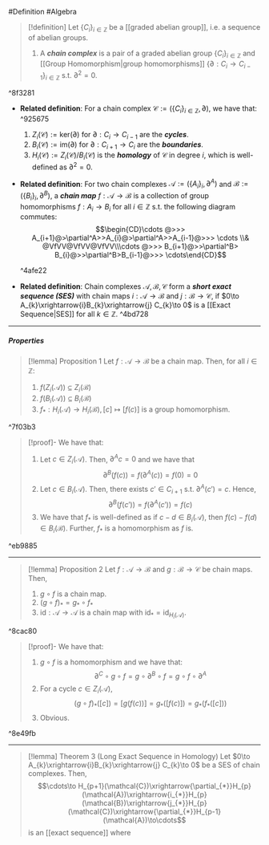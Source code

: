 #Definition #Algebra 

> [!definition]
> Let $\{ C_{i} \}_{i\in \mathbb{Z}}$ be a [[graded abelian group]], i.e. a sequence of abelian groups. 
> 1. A ***chain complex*** is a pair of a graded abelian group $\{ C_{i} \}_{i\in \mathbb{Z}}$ and [[Group Homomorphism|group homomorphisms]] $\{ \partial:C_{i}\to C_{i-1} \}_{i\in \mathbb{Z}}$ s.t. $\partial^{2}=0$. 

^8f3281

- **Related definition**: For a chain complex $\mathcal{C}:=(\{ C_{i} \}_{i\in \mathbb{Z}},\partial)$, we have that: ^925675
	1. $Z_{i}(\mathcal{C}):=\text{ker}(\partial)$ for $\partial:C_{i}\to C_{i-1}$ are the ***cycles***.
	2. $B_{i}(\mathcal{C}):=\text{im}(\partial)$ for $\partial:C_{i+1}\to C_{i}$ are the ***boundaries***.
	3. $H_{i}(\mathcal{C}):=Z_{i}(\mathcal{C}) / B_{i}(\mathcal{C})$ is the ***homology*** of $\mathcal{C}$ in degree $i$, which is well-defined as $\partial^{2}=0$. 
- **Related definition**: For two chain complexes $\mathcal{A}:=(\{ A_{i} \}_{i},\partial^A)$ and $\mathcal{B}:=(\{ B_{i} \}_{i},\partial^B)$, a ***chain map*** $f:\mathcal{A}\to \mathcal{B}$ is a collection of group homomorphisms $f:A_{i}\to B_{i}$ for all $i\in \mathbb{Z}$ s.t. the following diagram commutes:
  $$\begin{CD}\cdots @>>> A_{i+1}@>\partial^A>>A_{i}@>\partial^A>>A_{i-1}@>>> \cdots
  \\& @VfVV@VfVV@VfVV\\\cdots @>>> B_{i+1}@>>\partial^B> B_{i}@>>\partial^B>B_{i-1}@>>> \cdots\end{CD}$$ 
  
  ^4afe22
  
- **Related definition**: Chain complexes $\mathcal{A},\mathcal{B},\mathcal{C}$ form a ***short exact sequence (SES)*** with chain maps $i:\mathcal{A}\to \mathcal{B}$ and $j:\mathcal{B}\to \mathcal{C}$, if $0\to A_{k}\xrightarrow{i}B_{k}\xrightarrow{j} C_{k}\to 0$ is a [[Exact Sequence|SES]] for all $k\in \mathbb{Z}$.
   ^4bd728
---
##### Properties
> [!lemma] Proposition 1
> Let $f:\mathcal{A}\to \mathcal{B}$ be a chain map. Then, for all $i\in \mathbb{Z}$:
> 1. $f(Z_{i}(\mathcal{A}))\subseteq Z_{i}(\mathcal{B})$
> 2. $f(B_{i}(\mathcal{A}))\subseteq B_{i}(\mathcal{B})$
> 3. $f_{*}:H_{i}(\mathcal{A})\to H_{i}(\mathcal{B}),[c]\mapsto[f(c)]$ is a group homomorphism.

^7f03b3

> [!proof]-
> We have that:
> 1. Let $c\in Z_{i}(\mathcal{A})$. Then, $\partial^A c=0$ and we have that $$\partial^B(f(c))=f(\partial^A(c))=f(0)=0$$
> 2. Let $c\in B_{i}(\mathcal{A})$. Then, there exists $c'\in C_{i+1}$ s.t. $\partial^A(c')=c$. Hence, $$\partial^B(f(c'))=f(\partial^A(c'))=f(c)$$
> 3. We have that $f_{*}$ is well-defined as if $c-d\in B_{i}(\mathcal{A})$, then $f(c)-f(d)\in B_{i}(\mathcal{B})$. Further, $f_{*}$ is a homomorphism as $f$ is. 

^eb9885

---
> [!lemma] Proposition 2
> Let $f:\mathcal{A}\to \mathcal{B}$ and $g:\mathcal{B}\to \mathcal{C}$ be chain maps. Then, 
> 1. $g \circ f$ is a chain map.
> 2. $(g\circ f)_{*}=g_{*}\circ f_{*}$
> 3. $\text{id}:\mathcal{A}\to \mathcal{A}$ is a chain map with $\text{id}_{*}=\text{id}_{H_{i}(\mathcal{A})}$.

^8cac80

> [!proof]-
> We have that:
> 1. $g\circ f$ is a homomorphism and we have that: $$\partial^C\circ  g \circ  f=g\circ  \partial^B \circ  f=g\circ f\circ  \partial^A$$
> 2. For a cycle $c\in Z_{i}(\mathcal{A})$, $$(g\circ f)_{*}([c])=[g(f(c))]=g_{*}([f(c)])=g_{*}(f_{*}([c]))$$
> 3. Obvious. 

^8e49fb

---
> [!lemma] Theorem 3 (Long Exact Sequence in Homology)
> Let $0\to A_{k}\xrightarrow{i}B_{k}\xrightarrow{j} C_{k}\to 0$ be a SES of chain complexes. Then, 
> $$\cdots\to H_{p+1}(\mathcal{C})\xrightarrow{\partial_{*}}H_{p}(\mathcal{A})\xrightarrow{i_{*}}H_{p}(\mathcal{B})\xrightarrow{j_{*}}H_{p}(\mathcal{C})\xrightarrow{\partial_{*}}H_{p-1}(\mathcal{A})\to\cdots$$is an [[exact sequence]] where 
